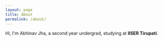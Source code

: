 ```yaml
---
layout: page
title: About
permalink: /about/
---
```


Hi, I'm Abhinav Jha, a second year undergrad, studying at **IISER Tirupati**.
